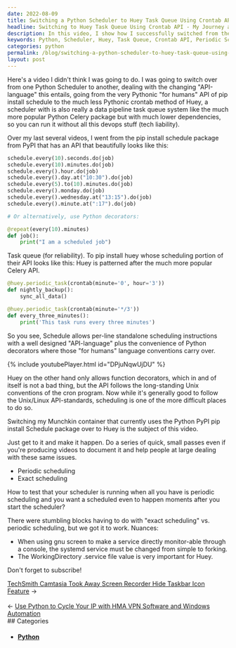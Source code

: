 ```yaml
---
date: 2022-08-09
title: Switching a Python Scheduler to Huey Task Queue Using Crontab API
headline: Switching to Huey Task Queue Using Crontab API - My Journey and Tips!
description: In this video, I show how I successfully switched from the Python pip install schedule package to the less Pythonic crontab method of Huey. I walk through the nuances of periodic scheduling, working directory .service file values, and more. Subscribe to my channel for more tips and tricks on switching over to Huey!
keywords: Python, Scheduler, Huey, Task Queue, Crontab API, Periodic Scheduling, Working Directory, .Service File Values, Switching, Pip Install, Data Pipeline
categories: python
permalink: /blog/switching-a-python-scheduler-to-huey-task-queue-using-crontab-api/
layout: post
---
```



Here's a video I didn't think I was going to do. I was going to switch over
from one Python Scheduler to another, dealing with the changing "API-language"
this entails, going from the very Pythonic "for humans" API of pip install
schedule to the much less Pythonic crontab method of Huey, a scheduler with is
also really a data pipeline task queue system like the much more popular Python
Celery package but with much lower dependencies, so you can run it without all
this devops stuff (tech liability).

Over my last several videos, I went from the pip install schedule package from
PyPI that has an API that beautifully looks like this:

```python
schedule.every(10).seconds.do(job)
schedule.every(10).minutes.do(job)
schedule.every().hour.do(job)
schedule.every().day.at("10:30").do(job)
schedule.every(5).to(10).minutes.do(job)
schedule.every().monday.do(job)
schedule.every().wednesday.at("13:15").do(job)
schedule.every().minute.at(":17").do(job)

# Or alternatively, use Python decorators:

@repeat(every(10).minutes)
def job():
    print("I am a scheduled job")
```

Task queue (for reliability).
To pip install huey whose scheduling portion of their API looks like this:
Huey is patterned after the much more popular Celery API.

```python
@huey.periodic_task(crontab(minute='0', hour='3'))
def nightly_backup():
    sync_all_data()

@huey.periodic_task(crontab(minute='*/3'))
def every_three_minutes():
    print('This task runs every three minutes')
```

So you see, Schedule allows per-line standalone scheduling instructions with a
well designed "API-language" plus the convenience of Python decorators where
those "for humans" language conventions carry over.

{% include youtubePlayer.html id="DPjuNqwUjDU" %}

Huey on the other hand only allows function decorators, which in and of itself
is not a bad thing, but the API follows the long-standing Unix conventions of
the cron program. Now while it's generally good to follow the Unix/Linux
API-standards, scheduling is one of the more difficult places to do so.

Switching my Munchkin container that currently uses the Python PyPI pip install
Schedule package over to Huey is the subject of this video.

Just get to it and make it happen. Do a series of quick, small passes even if
you're producing videos to document it and help people at large dealing with
these same issues.

- Periodic scheduling
- Exact scheduling

How to test that your scheduler is running when all you have is periodic
scheduling and you want a scheduled even to happen moments after you start the
scheduler?

There were stumbling blocks having to do with "exact scheduling" vs. periodic
scheduling, but we got it to work. Nuances:

- When using gnu screen to make a service directly monitor-able through a
  console, the systemd service must be changed from simple to forking.
- The WorkingDirectory .service file value is very important for Huey.

Don't forget to subscribe!


<div class="post-nav"><div class="post-nav-next"><a href="/blog/techsmith-camtasia-took-away-screen-recorder-hide-taskbar-icon-feature">TechSmith Camtasia Took Away Screen Recorder Hide Taskbar Icon Feature</a><span class="arrow">&nbsp;&rarr;</span></div> &nbsp; <div class="post-nav-prev"><span class="arrow">&larr;&nbsp;</span><a href="/blog/use-python-to-cycle-your-ip-with-hma-vpn-software-and-windows-automation">Use Python to Cycle Your IP with HMA VPN Software and Windows Automation</a></div></div>
## Categories

<ul>
<li><h4><a href='/python/'>Python</a></h4></li></ul>